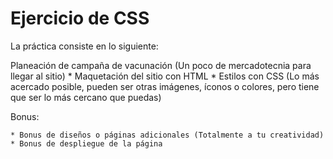 # Ejercicio de CSS

La práctica consiste en lo siguiente:

Planeación de campaña de vacunación (Un poco de mercadotecnia para llegar al sitio)
    * Maquetación del sitio con HTML
    * Estilos con CSS (Lo más acercado posible, pueden ser otras imágenes, íconos o colores, pero tiene que ser lo más cercano que puedas)

Bonus:

    * Bonus de diseños o páginas adicionales (Totalmente a tu creatividad)
    * Bonus de despliegue de la página